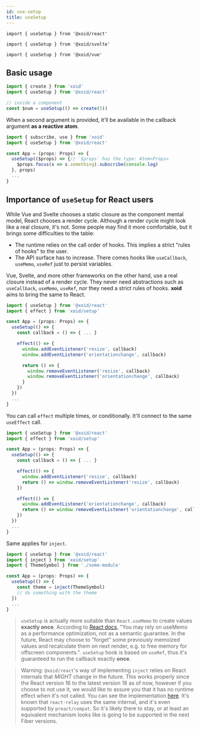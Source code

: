 ```yaml
---
id: use-setup
title: useSetup
---
```


`import { useSetup } from '@xoid/react'`

`import { useSetup } from '@xoid/svelte'`

`import { useSetup } from '@xoid/vue'`

## Basic usage

```js
import { create } from 'xoid'
import { useSetup } from '@xoid/react'

// inside a component
const $num = useSetup(() => create(5))
```
When a second argument is provided, it'll be available in the callback argument **as a reactive atom**.

```js
import { subscribe, use } from 'xoid'
import { useSetup } from '@xoid/react'

const App = (props: Props) => {
  useSetup(($props) => {// `$props` has the type: Atom<Props>
    $props.focus(s => s.something).subscribe(console.log)
  }, props)
  ...
}
```

## Importance of `useSetup` for React users

While Vue and Svelte chooses a static closure as the component mental model, React chooses a render cycle. Although a render cycle might look like a real closure, it's not. Some people may find it more comfortable, but it brings some difficulties to the table:

- The runtime relies on the call order of hooks. This implies a strict "rules of hooks" to the user.
- The API surface has to increase. There comes hooks like `useCallback`, `useMemo`, `useRef` just to persist variables.

Vue, Svelte, and more other frameworks on the other hand, use a real closure instead of a render cycle. They never need abstractions such as `useCallback`, `useMemo`, `useRef`, nor they need a strict rules of hooks. **xoid** aims to bring the same to React.


```js
import { useSetup } from '@xoid/react'
import { effect } from 'xoid/setup'

const App = (props: Props) => {
  useSetup(() => {
    const callback = () => { ... }

    effect(() => {
      window.addEventListener('resize', callback)
      window.addEventListener('orientationchange', callback)

      return () => {
        window.removeEventListener('resize', callback)
        window.removeEventListener('orientationchange', callback)
      }
    })
  })
  ...
}
```

You can call `effect` multiple times, or conditionally. It'll connect to the same `useEffect` call. 
```js
import { useSetup } from '@xoid/react'
import { effect } from 'xoid/setup'

const App = (props: Props) => {
  useSetup(() => {
    const callback = () => { ... }

    effect(() => {
      window.addEventListener('resize', callback)
      return () => window.removeEventListener('resize', callback)
    })

    effect(() => {
      window.addEventListener('orientationchange', callback)
      return () => window.removeEventListener('orientationchange', callback)
    })
  })
  ...
}
```

Same applies for `inject`.

```js
import { useSetup } from '@xoid/react'
import { inject } from 'xoid/setup'
import { ThemeSymbol } from './some-module'

const App = (props: Props) => {
  useSetup(() => {
    const theme = inject(ThemeSymbol)
    // do something with the theme
  })
  ...
}
```

> `useSetup` is actually more suitable than `React.useMemo` to create values **exactly once**. According to [React docs](https://reactjs.org/docs/hooks-faq.html#how-to-create-expensive-objects-lazily), "You may rely on useMemo as a performance optimization, not as a semantic guarantee. In the future, React may choose to “forget” some previously memoized values and recalculate them on next render, e.g. to free memory for offscreen components.". `useSetup` hook is based on `useRef`, thus it's guaranteed to run the callback exactly **once**.


> Warning: `@xoid/react`'s way of implementing `inject` relies on React internals that *MIGHT* change in the future. This works properly since the React version 16 to the latest version 18 as of now, however if you choose to not use it, we would like to assure you that it has no runtime effect when it's not called. You can see the implementation [here](https://github.com/xoidlabs/xoid/tree/master/packages/react/src/index.tsx). It's known that `react-relay` uses the same internal, and it's even supported by `preact/compat`. So it's likely there to stay, or at least an equivalent mechanism looks like is going to be supported in the next Fiber versions.